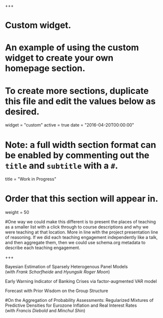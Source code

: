 +++
# Custom widget.
# An example of using the custom widget to create your own homepage section.
# To create more sections, duplicate this file and edit the values below as desired.
widget = "custom"
active = true
date = "2016-04-20T00:00:00"

# Note: a full width section format can be enabled by commenting out the `title` and `subtitle` with a `#`.
title = "Work in Progress"


# Order that this section will appear in.
weight = 50

#One way we could make this different is to present the places of teaching as a smaller list with a click through to course descriptions and why we were teaching at that location. More in line with the project presentation line of reasoning. If we did each teaching engagement independently like a talk, and then aggregate them, then we could use schema.org metadata to describe each teaching engagement.

+++

Bayesian Estimation of Sparsely Heterogenous Panel Models <br /> (with *Frank Schorfheide* and *Hyungsik Roger Moon*)

Early Warning Indicator of Banking Crises via factor-augmented VAR model

Forecast with Prior Wisdom on the Group Structure

#On the Aggregation of Probability Assessments: Regularized Mixtures of Predictive Densities for Eurozone Inflation and Real Interest Rates <br /> (with *Francis Diebold* and *Minchul Shin*)
